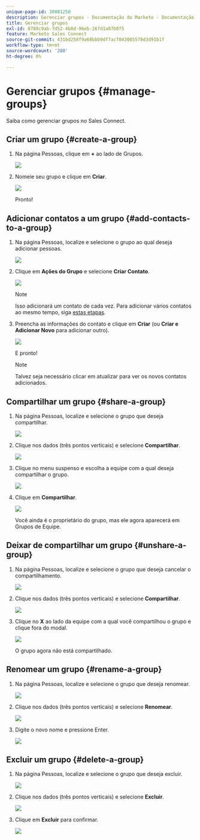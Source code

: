 ```yaml
---
unique-page-id: 30081250
description: Gerenciar grupos - Documentação do Marketo - Documentação do produto
title: Gerenciar grupos
exl-id: 8788c9ab-7d52-4b8d-96eb-26fd1a07b0f5
feature: Marketo Sales Connect
source-git-commit: 431bd258f9a68bbb9df7acf043085578d3d91b1f
workflow-type: tm+mt
source-wordcount: '280'
ht-degree: 0%

---
```


# Gerenciar grupos {#manage-groups}

Saiba como gerenciar grupos no Sales Connect.

## Criar um grupo {#create-a-group}

1. Na página Pessoas, clique em **+** ao lado de Grupos.

   ![](assets/one-4.png)

1. Nomeie seu grupo e clique em **Criar**.

   ![](assets/two-3.png)

   Pronto!

## Adicionar contatos a um grupo {#add-contacts-to-a-group}

1. Na página Pessoas, localize e selecione o grupo ao qual deseja adicionar pessoas.

   ![](assets/three-3.png)

1. Clique em **Ações do Grupo** e selecione **Criar Contato**.

   ![](assets/four-3.png)

   >[!NOTE]
   >
   >Isso adicionará um contato de cada vez. Para adicionar vários contatos ao mesmo tempo, siga [estas etapas](/help/marketo/product-docs/marketo-sales-connect/people/managing-contacts/import-contacts-via-csv.md).

1. Preencha as informações do contato e clique em **Criar** (ou **Criar e Adicionar Novo** para adicionar outro).

   ![](assets/five-3.png)

   E pronto!

   >[!NOTE]
   >
   >Talvez seja necessário clicar em atualizar para ver os novos contatos adicionados.

## Compartilhar um grupo {#share-a-group}

1. Na página Pessoas, localize e selecione o grupo que deseja compartilhar.

   ![](assets/six.png)

1. Clique nos dados (três pontos verticais) e selecione **Compartilhar**.

   ![](assets/seven.png)

1. Clique no menu suspenso e escolha a equipe com a qual deseja compartilhar o grupo.

   ![](assets/eight.png)

1. Clique em **Compartilhar**.

   ![](assets/nine.png)

   Você ainda é o proprietário do grupo, mas ele agora aparecerá em Grupos de Equipe.

## Deixar de compartilhar um grupo {#unshare-a-group}

1. Na página Pessoas, localize e selecione o grupo que deseja cancelar o compartilhamento.

   ![](assets/ten.png)

1. Clique nos dados (três pontos verticais) e selecione **Compartilhar**.

   ![](assets/eleven.png)

1. Clique no **X** ao lado da equipe com a qual você compartilhou o grupo e clique fora do modal.

   ![](assets/twelve.png)

   O grupo agora não está compartilhado.

## Renomear um grupo {#rename-a-group}

1. Na página Pessoas, localize e selecione o grupo que deseja renomear.

   ![](assets/six.png)

1. Clique nos dados (três pontos verticais) e selecione **Renomear**.

   ![](assets/thirteen.png)

1. Digite o novo nome e pressione Enter.

   ![](assets/fourteen.png)

## Excluir um grupo {#delete-a-group}

1. Na página Pessoas, localize e selecione o grupo que deseja excluir.

   ![](assets/fifteen.png)

1. Clique nos dados (três pontos verticais) e selecione **Excluir**.

   ![](assets/sixteen.png)

1. Clique em **Excluir** para confirmar.

   ![](assets/seventeen.png)
